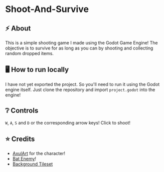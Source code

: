 # Shoot-And-Survive 

## :zap: About
This is a simple shooting game I made using the Godot Game Engine! The objective is to survive for as long as you can by shooting and collecting random dropped items. 

## :desktop_computer: How to run locally
I have not yet exported the project. So you'll need to run it using the Godot engine itself. Just clone the repository and import `project.godot` into the engine!

## :grey_question: Controls
`W`, `A`, `S` and `D` or the corresponding arrow keys! Click to shoot!

## :star: Credits
- [AxulArt](https://github.com/deoshreyas/Shoot-And-Survive) for the character!
- [Bat Enemy](https://ome6a1717.itch.io/simple-enemies-bat)!
- [Background Tileset](https://kijosoft.itch.io/lil-ttd-green)
